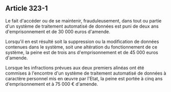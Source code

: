 Article 323-1
----
Le fait d'accéder ou de se maintenir, frauduleusement, dans tout ou partie d'un
système de traitement automatisé de données est puni de deux ans
d'emprisonnement et de 30 000 euros d'amende.

Lorsqu'il en est résulté soit la suppression ou la modification de données
contenues dans le système, soit une altération du fonctionnement de ce système,
la peine est de trois ans d'emprisonnement et de 45 000 euros d'amende.

Lorsque les infractions prévues aux deux premiers alinéas ont été commises à
l'encontre d'un système de traitement automatisé de données à caractère
personnel mis en œuvre par l'Etat, la peine est portée à cinq ans
d'emprisonnement et à 75 000 € d'amende.
